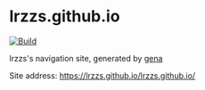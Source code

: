 # lrzzs.github.io

[![Build](https://github.com/lrzzs/lrzzs.github.io/actions/workflows/generate.yml/badge.svg)](https://github.com/lrzzs/lrzzs.github.io/actions/workflows/generate.yml)

lrzzs's navigation site, generated by [gena](https://github.com/x1ah/gena)

Site address: https://lrzzs.github.io/lrzzs.github.io/